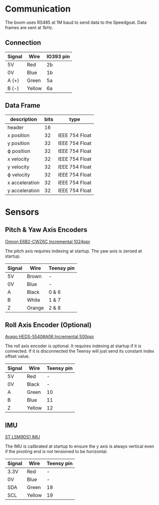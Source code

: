 # Communication
The boom uses RS485 at 1M baud to send data to the Speedgoat.
Data frames are sent at 1kHz.

## Connection
| Signal | Wire | IO393 pin |
| ------- | ------- | ------- |
| 5V | Red | 2b |
| 0V | Blue | 1b |
| A (+) | Green | 5a
| B (-) | Yellow | 6a

## Data Frame
| description    | bits | type  |
| -------------- | ----- | ----- |
| header         | 16    |       |
| x position     | 32    | IEEE 754 Float |
| y position     | 32    | IEEE 754 Float |
| ϕ position     | 32    | IEEE 754 Float |
| x velocity     | 32    | IEEE 754 Float |
| y velocity     | 32    | IEEE 754 Float |
| ϕ velocity     | 32    | IEEE 754 Float |
| x acceleration | 32    | IEEE 754 Float |
| y acceleration | 32    | IEEE 754 Float |

# Sensors

## Pitch & Yaw Axis Encoders
[Omron E6B2-CWZ6C Incremental 1024ppr](https://www.ia.omron.com/data_pdf/cat/e6b2-c_ds_e_6_1_csm491.pdf?id=487)

The pitch axis requires indexing at startup.
The yaw axis is zeroed at startup.

| Signal | Wire | Teensy pin |
| ------- | ------- | ------- |
| 5V | Brown | - |
| 0V | Blue | - |
| A | Black | 0 & 6
| B | White | 1 & 7
| Z | Orange | 2 & 8

## Roll Axis Encoder (Optional)
[Avago HEDS-5540#A06 Incremental 500ppr](https://docs.broadcom.com/doc/AV02-1046EN)

The roll axis encoder is optional. It requires indexing at startup if it is connected. If it is disconnected the Teensy will just send its constant index offset value.

| Signal | Wire | Teensy pin |
| ------- | ------- | ------- |
| 5V | Red | - |
| 0V | Black | - |
| A | Green | 10 |
| B | Blue | 11 |
| Z | Yellow | 12|

## IMU
[ST LSM9DS1 IMU](https://www.st.com/resource/en/datasheet/lsm9ds1.pdf)

The IMU is calibrated at startup to ensure the y axis is always vertical even if the pivoting end is not tensioned to be horizontal.

| Signal | Wire | Teensy pin |
| ------- | ------- | ------- |
| 3.3V | Red | - |
| 0V | Blue | - |
| SDA | Green | 18 |
| SCL | Yellow | 19 |
